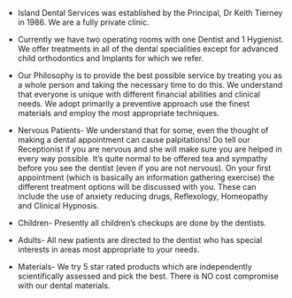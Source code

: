 + Island Dental Services was established by the Principal, Dr Keith Tierney in 1986. We are a fully private clinic. 

+ Currently we have two operating rooms with one Dentist and 1 Hygienist. We offer treatments in all of the dental specialities except for advanced child orthodontics and Implants for which we refer. 

+ Our Philosophy is to provide the best possible service by treating you as a whole person and taking the necessary time to do this. We understand that everyone is unique with different financial abilities and clinical needs. We adopt primarily a preventive approach use the finest materials and employ the most appropriate techniques.

+ Nervous Patients- We understand that for some, even the thought of making a dental appointment can cause palpitations! Do tell our Receptionist if you are nervous and she will make sure you are helped in every way possible. It’s quite normal to be offered tea and sympathy before you see the dentist (even if you are not nervous). On your first appointment (which is basically an information gathering exercise) the different treatment options will be discussed with you. These can include the use of anxiety reducing drugs, Reflexology, Homeopathy and Clinical Hypnosis.

+ Children- Presently all children’s checkups are done by the dentists. 

+ Adults- All new patients are directed to the dentist who has special interests in areas most appropriate to your needs.

+ Materials- We try 5 star rated products which are independently scientifically assessed and pick the best. There is NO cost compromise with our dental materials.
